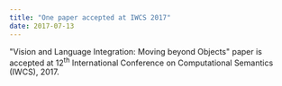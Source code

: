 ```yaml
---
title: "One paper accepted at IWCS 2017"
date: 2017-07-13
---
```


<!--more-->
"Vision and Language Integration: Moving beyond Objects" paper is accepted at 12<sup>th</sup> International Conference on Computational Semantics (IWCS), 2017. 

